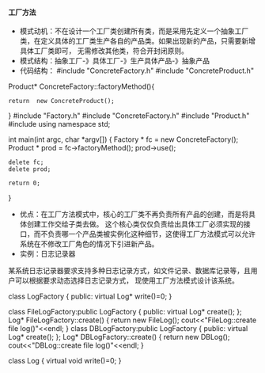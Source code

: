 #### 工厂方法
* 模式动机：不在设计一个工厂类创建所有类，而是采用先定义一个抽象工厂类，在定义具体的工厂类生产各自的产品类。如果出现新的产品，只需要新增具体工厂类即可，
无需修改其他类，符合开封闭原则。
* 模式结构：抽象工厂-》具体工厂-》生产具体产品-》抽象产品
* 代码结构：
#include "ConcreteFactory.h"
#include "ConcreteProduct.h"

Product* ConcreteFactory::factoryMethod(){

	return  new ConcreteProduct();
}
#include "Factory.h"
#include "ConcreteFactory.h"
#include "Product.h"
#include <iostream>
using namespace std;

int main(int argc, char *argv[])
{
	Factory * fc = new ConcreteFactory();
	Product * prod = fc->factoryMethod();
	prod->use();
	
	delete fc;
	delete prod;
	
	return 0;
}
* 优点：在工厂方法模式中，核心的工厂类不再负责所有产品的创建，而是将具体创建工作交给子类去做。
这个核心类仅仅负责给出具体工厂必须实现的接口，而不负责哪一个产品类被实例化这种细节，这使得工厂方法模式可以允许系统在不修改工厂角色的情况下引进新产品。
* 实例：日志记录器

某系统日志记录器要求支持多种日志记录方式，如文件记录、数据库记录等，且用户可以根据要求动态选择日志记录方式， 现使用工厂方法模式设计该系统。

class LogFactory
{
public:
	virtual Log* write()=0;
}

class FileLogFactory:public LogFactory
{
public:
	virtual Log* create();
};
Log* FileLogFactory::create()
{
	return new FileLog();
	cout<<"FileLog::create file log()"<<endl;
}
class DBLogFactory:public LogFactory
{
public:
	virtual Log* create();
};
Log* DBLogFactory::create()
{
	return new DBLog();
	cout<<"DBLog::create file log()"<<endl;
}

class Log
{
	virtual void write()=0;
}